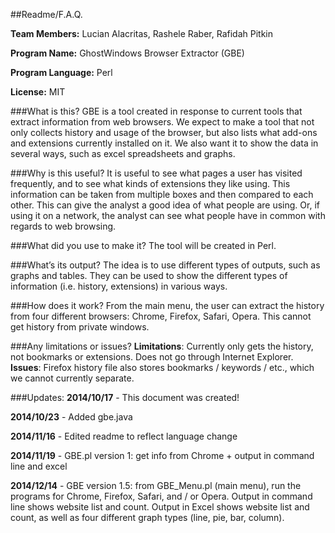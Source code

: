 ##Readme/F.A.Q.

**Team Members:** Lucian Alacritas, Rashele Raber, Rafidah Pitkin

**Program Name:** GhostWindows Browser Extractor (GBE)

**Program Language:** Perl

**License:** MIT

###What is this?
GBE is a tool created in response to current tools that extract information from web browsers. We expect to make a tool that not only collects history and usage of the browser, but also lists what add-ons and extensions currently installed on it. We also want it to show the data in several ways, such as excel spreadsheets and graphs.

###Why is this useful?
It is useful to see what pages a user has visited frequently, and to see what kinds of extensions they like using. This information can be taken from multiple boxes and then compared to each other. This can give the analyst a good idea of what people are using. Or, if using it on a network, the analyst can see what people have in common with regards to web browsing.

###What did you use to make it?
The tool will be created in Perl.

###What’s its output?
The idea is to use different types of outputs, such as graphs and tables. They can be used to show the different types of information (i.e. history, extensions) in various ways.

###How does it work?
From the main menu, the user can extract the history from four different browsers: Chrome, Firefox, Safari, Opera. This cannot get history from private windows.

###Any limitations or issues?
**Limitations**: Currently only gets the history, not bookmarks or extensions. Does not go through Internet Explorer. <br/>
**Issues**: Firefox history file also stores bookmarks / keywords / etc., which we cannot currently separate.

###Updates:
**2014/10/17** - This document was created!

**2014/10/23** - Added gbe.java

**2014/11/16** - Edited readme to reflect language change

**2014/11/19** - GBE.pl version 1: get info from Chrome + output in command line and excel

**2014/12/14** - GBE version 1.5: from GBE_Menu.pl (main menu), run the programs for Chrome, Firefox, Safari, and / or Opera. Output in command line shows website list and count. Output in Excel shows website list and count, as well as four different graph types (line, pie, bar, column).
